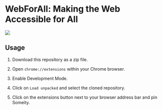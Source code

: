 # WebForAll: Making the Web Accessible for All

![](/WebForAll.png)

## Usage

1. Download this repository as a zip file.

2. Open `chrome://extensions` within your Chrome browser.

3. Enable Development Mode.

4. Click on `Load unpacked` and select the cloned repository.

5. Click on the extensions button next to your browser address bar and pin Someity.
